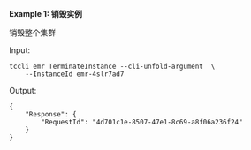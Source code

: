 **Example 1: 销毁实例**

销毁整个集群

Input: 

```
tccli emr TerminateInstance --cli-unfold-argument  \
    --InstanceId emr-4slr7ad7
```

Output: 
```
{
    "Response": {
        "RequestId": "4d701c1e-8507-47e1-8c69-a8f06a236f24"
    }
}
```

